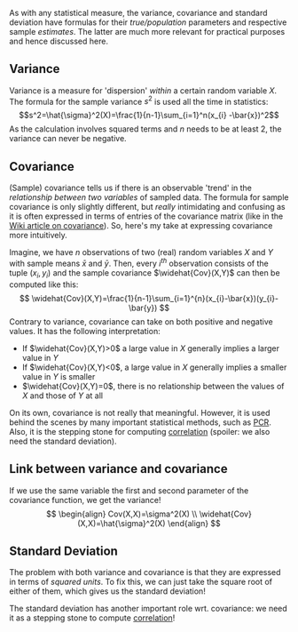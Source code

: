 As with any statistical measure, the variance, covariance and standard deviation have formulas for their _true/population_ parameters and respective sample _estimates_. The latter are much more relevant for practical purposes and hence discussed here.
## Variance
Variance is a measure for 'dispersion' _within_ a certain random variable $X$. The formula for the sample variance $s^2$ is used all the time in statistics:
$$s^2=\hat{\sigma}^2(X)=\frac{1}{n-1}\sum_{i=1}^n(x_{i} -\bar{x})^2$$
As the calculation involves squared terms and $n$ needs to be at least 2, the variance can never be negative.
## Covariance
(Sample) covariance tells us if there is an observable 'trend' in the _relationship between two variables_ of sampled data. The formula for sample covariance is only slightly different, but _really_ intimidating and confusing as it is often expressed in terms of entries of the covariance matrix (like in the [Wiki article on covariance](Calculating_the_sample_covariance)). So, here's my take at expressing covariance more intuitively.

Imagine, we have $n$ observations of two (real) random variables $X$ and $Y$ with sample means $\bar{x}$ and $\bar{y}$. Then, every $i^{th}$ observation consists of the tuple $(x_i, y_i)$ and the sample covariance $\widehat{Cov}(X,Y)$ can then be computed like this:
$$
\widehat{Cov}(X,Y)=\frac{1}{n-1}\sum_{i=1}^{n}(x_{i}-\bar{x})(y_{i}-\bar{y})
$$
Contrary to variance, covariance can take on both positive and negative values. It has the following interpretation:
- If $\widehat{Cov}(X,Y)>0$  a large value in $X$ generally implies a larger value in $Y$
- If $\widehat{Cov}(X,Y)<0$, a large value in $X$ generally implies a smaller value in $Y$ is smaller
- $\widehat{Cov}(X,Y)=0$, there is no relationship between the values of $X$ and those of $Y$ at all

On its own, covariance is not really that meaningful. However, it is used behind the scenes by many important statistical methods, such as [PCR](Relevant%20topics%20(list%20given%20in%20lecture).md#PCR). Also, it is the stepping stone for computing [correlation](Covariance%20vs.%20Correlation.md) (spoiler: we also need the standard deviation).
## Link between variance and covariance
If we use the same variable the first and second parameter of the covariance function, we get the variance!
$$
\begin{align}
Cov(X,X)=\sigma^2(X) \\
\widehat{Cov}(X,X)=\hat{\sigma}^2(X)
\end{align}
$$
## Standard Deviation
The problem with both variance and covariance is that they are expressed in terms of _squared units_. To fix this, we can just take the square root of either of them, which gives us the standard deviation!

The standard deviation has another important role wrt. covariance: we need it as a stepping stone to compute [correlation](Covariance%20vs.%20Correlation.md)!



